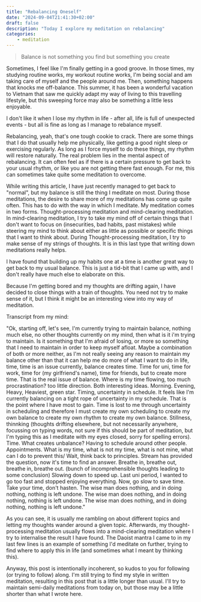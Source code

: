 ```yaml
---
title: "Rebalancing Oneself"
date: "2024-09-04T21:41:30+02:00"
draft: false
description: "Today I explore my meditation on rebalancing"
categories: 
    - meditation
---
```


> Balance is not something you find but something you create

Sometimes, I feel like I'm finally getting in a good groove. In those times, my studying routine works, my workout routine works, I'm being social and am taking care of myself and the people around me. Then, something happens that knocks me off-balance. This summer, it has been a wonderful vacation to Vietnam that saw me quickly adapt my way of living to this travelling lifestyle, but this sweeping force may also be something a little less enjoyable. 

I don't like it when I lose my rhythm in life - after all, life is full of unexpected events - but all is fine as long as I manage to rebalance myself. 

Rebalancing, yeah, that's one tough cookie to crack. There are some things that I do that usually help me physically, like getting a good night sleep or exercising regularly. As long as I force myself to do these things, my rhythm will restore naturally. The real problem lies in the mental aspect of rebalancing. It can often feel as if there is a certain pressure to get back to your usual rhythm, or like you are not getting there fast enough. For me, this can sometimes take quite some meditation to overcome. 

While writing this article, I have just recently managed to get back to "normal", but my balance is still the thing I meditate on most. During those meditations, the desire to share more of my meditations has come up quite often. This has to do with the way in which I meditate. My meditation comes in two forms. Thought-processing meditation and mind-clearing meditation. In mind-clearing meditation, I try to take my mind off of certain things that I don't want to focus on (insecurities, bad habits, past mistakes) while steering my mind to think about either as little as possible or specific things that I want to think about. During Thought-processing meditation, I try to make sense of my strings of thoughts. It is in this last type that writing down meditations really helps. 

I have found that building up my habits one at a time is another great way to get back to my usual balance. This is just a tid-bit that I came up with, and I don't really have much else to elaborate on this. 

Because I'm getting bored and my thoughts are drifting again, I have decided to close things with a train of thoughts. You need not try to make sense of it, but I think it might be an interesting view into my way of meditation. 

Transcript from my mind: 

"Ok, starting off, let's see, I'm currently trying to maintain balance, nothing much else, no other thoughts currently on my mind, then what is it i'm trying to maintain. Is it something that I'm afraid of losing, or more so something that I need to maintain in order to keep myself afloat. Maybe a combination of both or more neither, as I'm not really seeing any reason to maintain my balance other than that it can help me do more of what I want to do in life, time, time is an issue currently, balance creates time. Time for uni, time for work, time for (my girlfriend's name), time for friends, but to create more time. That is the real issue of balance. Where is my time flowing, too much procrastination? too little direction. Both interesting ideas. Morning. Evening, Heavy, Heaviest, green star. Timing, uncertainty in schedule. It feels like I'm currently balancing on a tight rope of uncertainty in my schedule. That is the point where I have most to gain. Time is lost to me through uncertainty in scheduling and therefore I must create my own scheduling to create my own balance to create my own rhythm to create my own balance. Stillness, thinnking (thoughts drifting elsewhere, but not necessarily anywhere, focussing on typing words, not sure if this should be part of meditation, but I'm typing this as I meditate with my eyes closed, sorry for spelling errors). Time. What creates unbalance? Having to schedule around other people. Appointments. What is my time, what is not my time, what is not mine, what can I do to prevent this/ Wait, think back to principles. Stream has provided the question, now it's time to find an answer. Breathe in, breathe out, breathe in, breathe out. (bunch of incomprehensible thoughts leading to some conclusion) Slowing down to speed up. Last uni period, I wanted to go too fast and stopped enjoying everything. Now, go slow to save time. Take your time, don't hasten. The wise man does nothing, and in doing nothing, nothing is left undone. The wise man does nothing, and in doing nothing, nothing is left undone. The wise man does nothing, and in doing nothing, nothing is left undone." 

As you can see, it is usually me rambling on about different topics and letting my thoughts wander around a given topic. Afterwards, my thought-processing meditation usually flows into a mind-clearing meditation where I try to internalise the result I have found. The Daoist mantra I came to in my last few lines is an example of something I'd meditate on further, trying to find where to apply this in life (and sometimes what I meant by thinking this).

Anyway, this post is intentionally incoherent, so kudos to you for following (or trying to follow) along. I'm still trying to find my style in written meditation, resulting in this post that is a little longer than usual. I'll try to maintain semi-daily meditations from today on, but those may be a little shorter than what I wrote here. 

